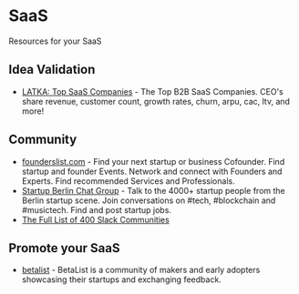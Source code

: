 # SaaS
Resources for your SaaS

## Idea Validation
- [LATKA: Top SaaS Companies](https://getlatka.com/) - The Top B2B SaaS Companies. CEO's share revenue, customer count, growth rates, churn, arpu, cac, ltv, and more!

## Community
- [founderslist.com](https://founderslist.com/) - Find your next startup or business Cofounder. Find startup and founder Events. Network and connect with Founders and Experts. Find recommended Services and Professionals.
- [Startup Berlin Chat Group](https://startupberlin.co/) - Talk to the 4000+ startup people from the Berlin startup scene. Join conversations on #tech, #blockchain and #musictech. Find and post startup jobs.
- [The Full List of 400 Slack Communities](https://medium.com/startupsco/the-full-list-of-400-slack-communities-5545e82cf65d)


## Promote your SaaS
- [betalist](https://betalist.com) - BetaList is a community of makers and early adopters showcasing their startups and exchanging feedback.

